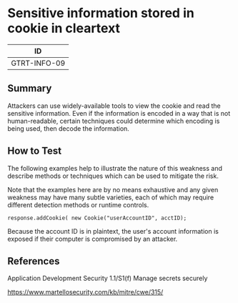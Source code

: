 # Sensitive information stored in cookie in cleartext

|ID          |
|------------|
|GTRT-INFO-09|

## Summary

Attackers can use widely-available tools to view the cookie and read the sensitive information. Even if the information is encoded in a way that is not human-readable, certain techniques could determine which encoding is being used, then decode the information.

## How to Test

The following examples help to illustrate the nature of this weakness and describe methods or techniques which can be used to mitigate the risk.

Note that the examples here are by no means exhaustive and any given weakness may have many subtle varieties, each of which may require different detection methods or runtime controls.

```
response.addCookie( new Cookie("userAccountID", acctID);
```

Because the account ID is in plaintext, the user's account information is exposed if their computer is compromised by an attacker.

## References

Application Development Security 1.1/S1(f) Manage secrets securely

https://www.martellosecurity.com/kb/mitre/cwe/315/
